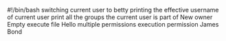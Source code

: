 #!/bin/bash
switching current user to betty
printing the effective username of current user
print all the groups the current user is part of
New owner
Empty
execute file Hello
multiple permissions
execution permission
James Bond 
